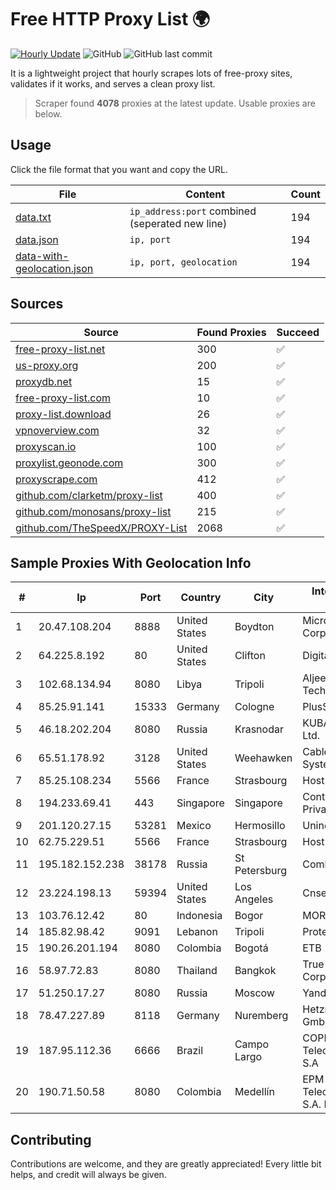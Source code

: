 
# Free HTTP Proxy List 🌍

[![Hourly Update](https://github.com/mertguvencli/http-proxy-list/actions/workflows/main.yml/badge.svg?branch=main)](https://github.com/mertguvencli/http-proxy-list/actions/workflows/main.yml)
![GitHub](https://img.shields.io/github/license/mertguvencli/http-proxy-list)
![GitHub last commit](https://img.shields.io/github/last-commit/mertguvencli/http-proxy-list)

It is a lightweight project that hourly scrapes lots of free-proxy sites, validates if it works, and serves a clean proxy list.


> Scraper found **4078** proxies at the latest update. Usable proxies are below.

## Usage

Click the file format that you want and copy the URL.


|File|Content|Count|
|----|-------|-----|
|[data.txt](https://raw.githubusercontent.com/mertguvencli/http-proxy-list/main/proxy-list/data.txt)|`ip_address:port` combined (seperated new line)|194|
|[data.json](https://raw.githubusercontent.com/mertguvencli/http-proxy-list/main/proxy-list/data.json)|`ip, port`|194|
|[data-with-geolocation.json](https://raw.githubusercontent.com/mertguvencli/http-proxy-list/main/proxy-list/data-with-geolocation.json)|`ip, port, geolocation`|194|

## Sources

|Source|Found Proxies|Succeed|
|------|-------------|-------|
|[free-proxy-list.net](https://free-proxy-list.net)|300|✅|
|[us-proxy.org](https://www.us-proxy.org)|200|✅|
|[proxydb.net](http://proxydb.net)|15|✅|
|[free-proxy-list.com](https://free-proxy-list.com/?page=&port=&type%5B%5D=http&type%5B%5D=https&up_time=0&search=Search)|10|✅|
|[proxy-list.download](https://www.proxy-list.download/HTTP)|26|✅|
|[vpnoverview.com](https://vpnoverview.com/privacy/anonymous-browsing/free-proxy-servers)|32|✅|
|[proxyscan.io](https://www.proxyscan.io)|100|✅|
|[proxylist.geonode.com](https://proxylist.geonode.com/api/proxy-list?limit=300&page=1&sort_by=lastChecked&sort_type=desc&protocols=http,https)|300|✅|
|[proxyscrape.com](https://api.proxyscrape.com/v2/?request=displayproxies&protocol=http&timeout=10000&country=all&ssl=all&anonymity=all)|412|✅|
|[github.com/clarketm/proxy-list](https://raw.githubusercontent.com/clarketm/proxy-list/master/proxy-list-raw.txt)|400|✅|
|[github.com/monosans/proxy-list](https://raw.githubusercontent.com/monosans/proxy-list/main/proxies/http.txt)|215|✅|
|[github.com/TheSpeedX/PROXY-List](https://raw.githubusercontent.com/TheSpeedX/PROXY-List/master/http.txt)|2068|✅|


## Sample Proxies With Geolocation Info

|#|Ip|Port|Country|City|Internet Service Provider|
|-|--|----|-------|----|-------------------------|
|1|20.47.108.204|8888|United States|Boydton|Microsoft Corporation|
|2|64.225.8.192|80|United States|Clifton|DigitalOcean, LLC|
|3|102.68.134.94|8080|Libya|Tripoli|Aljeel Aljadeed For Technology|
|4|85.25.91.141|15333|Germany|Cologne|PlusServer GmbH|
|5|46.18.202.204|8080|Russia|Krasnodar|KUBAN-TELECOM Ltd.|
|6|65.51.178.92|3128|United States|Weehawken|Cablevision Systems Corp.|
|7|85.25.108.234|5566|France|Strasbourg|Host Europe GmbH|
|8|194.233.69.41|443|Singapore|Singapore|Contabo Asia Private Limited|
|9|201.120.27.15|53281|Mexico|Hermosillo|Uninet S.A. de C.V|
|10|62.75.229.51|5566|France|Strasbourg|Host Europe GmbH|
|11|195.182.152.238|38178|Russia|St Petersburg|Comlink ISP|
|12|23.224.198.13|59394|United States|Los Angeles|Cnservers LLC|
|13|103.76.12.42|80|Indonesia|Bogor|MORATELINDO|
|14|185.82.98.42|9091|Lebanon|Tripoli|Protected|
|15|190.26.201.194|8080|Colombia|Bogotá|ETB - Colombia|
|16|58.97.72.83|8080|Thailand|Bangkok|True Internet Corporation CO. Ltd.|
|17|51.250.17.27|8080|Russia|Moscow|Yandex.Cloud LLC|
|18|78.47.227.89|8118|Germany|Nuremberg|Hetzner Online GmbH|
|19|187.95.112.36|6666|Brazil|Campo Largo|COPEL Telecomunicações S.A|
|20|190.71.50.58|8080|Colombia|Medellín|EPM Telecomunicaciones S.A. E.S.P|



## Contributing

Contributions are welcome, and they are greatly appreciated! Every
little bit helps, and credit will always be given.

